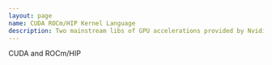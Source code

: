 ```yaml
---
layout: page
name: CUDA ROCm/HIP Kernel Language
description: Two mainstream libs of GPU accelerations provided by Nvidia and AMD. They are so-called kernel languages, which means acceleration is done by lunch kernel codes on GPU card's Stream Multiprocessors (SMs).
---
```


CUDA and ROCm/HIP
